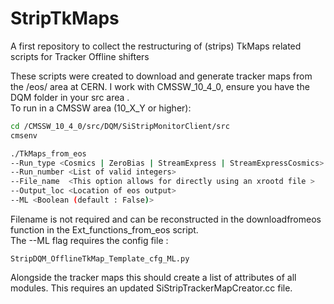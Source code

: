 # StripTkMaps
A first repository to collect the restructuring of (strips) TkMaps related scripts for Tracker Offline shifters </br>

These scripts were created to download and generate tracker maps from the /eos/ area at CERN. 
I work with CMSSW_10_4_0, ensure you have the DQM folder in your src area . <br/>
To run in a CMSSW area (10_X_Y or higher):

```bash
cd /CMSSW_10_4_0/src/DQM/SiStripMonitorClient/src
cmsenv

./TkMaps_from_eos 
--Run_type <Cosmics | ZeroBias | StreamExpress | StreamExpressCosmics> 
--Run_number <List of valid integers> 
--File_name  <This option allows for directly using an xrootd file >
--Output_loc <Location of eos output>
--ML <Boolean (default : False)>
```
Filename is not required and can be reconstructed in the downloadfromeos function in the Ext_functions_from_eos script. <br/>
The --ML flag requires the config file : 
```
StripDQM_OfflineTkMap_Template_cfg_ML.py
```
Alongside the tracker maps this should create a list of attributes of all modules.
This requires an updated SiStripTrackerMapCreator.cc file.
